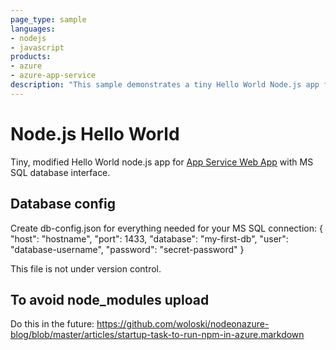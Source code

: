 ```yaml
---
page_type: sample
languages:
- nodejs
- javascript
products:
- azure
- azure-app-service
description: "This sample demonstrates a tiny Hello World Node.js app for Azure App Service."
---
```


# Node.js Hello World

Tiny, modified Hello World node.js app for [App Service Web App](https://docs.microsoft.com/azure/app-service-web) with MS SQL database interface.

## Database config
Create db-config.json for everything needed for your MS SQL connection:
{
  "host":       "hostname",
  "port":       1433,
  "database":   "my-first-db",
  "user":       "database-username",
  "password":   "secret-password"
}

This file is not under version control.

## To avoid node_modules upload
Do this in the future:
https://github.com/woloski/nodeonazure-blog/blob/master/articles/startup-task-to-run-npm-in-azure.markdown